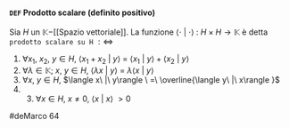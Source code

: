 #### `DEF` Prodotto scalare (definito positivo)
Sia $H$ un $\mathbb{K}-$[[Spazio vettoriale]]. La funzione $\langle \cdot\ |\ \cdot\rangle \ :\ H \times H \to \mathbb{K}$ è detta `prodotto scalare su H` $:\Leftrightarrow$
 1.  $\forall{x_1,\ x_2,\ y \in H}$, $\langle x_1 + x_2\ |\ y\rangle \ =\ \langle x_1\ |\ y\rangle  + \langle x_2\ |\ y\rangle$ 
 2. $\forall{\lambda \in \mathbb{K};\ x,\ y \in H}$, $\langle \lambda x\ |\ y\rangle \ =\ \lambda\langle x\ |\ y\rangle$
 3. $\forall{x,\ y \in H}$, $\langle x\ |\ y\rangle \ =\ \overline{\langle y\ |\ x\rangle }$
 4.  3. $\forall{x \in H,\ x \neq 0}$, $\langle x\ |\ x\rangle \ > 0$

 
 #deMarco 64